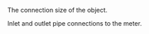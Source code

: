 The connection size of the object.


<!-- comment -->


Inlet and outlet pipe connections to the meter.

